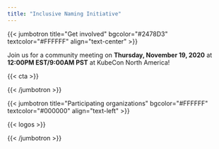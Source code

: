 ```yaml
---
title: "Inclusive Naming Initiative"
---
```


{{< jumbotron title="Get involved" bgcolor="#2478D3" textcolor="#FFFFFF" align="text-center" >}}

Join us for a community meeting on <b>Thursday, November 19, 2020</b> at <b>12:00PM EST/9:00AM PST</b>
at KubeCon North America!

{{< cta >}}

{{< /jumbotron >}}

{{< jumbotron title="Participating organizations" bgcolor="#FFFFFF" textcolor="#000000" align="text-left" >}}

{{< logos >}}

{{< /jumbotron >}}
